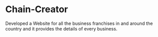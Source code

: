 # Chain-Creator
Developed a Website for all the business franchises in and around the country and it provides the details of every business.
